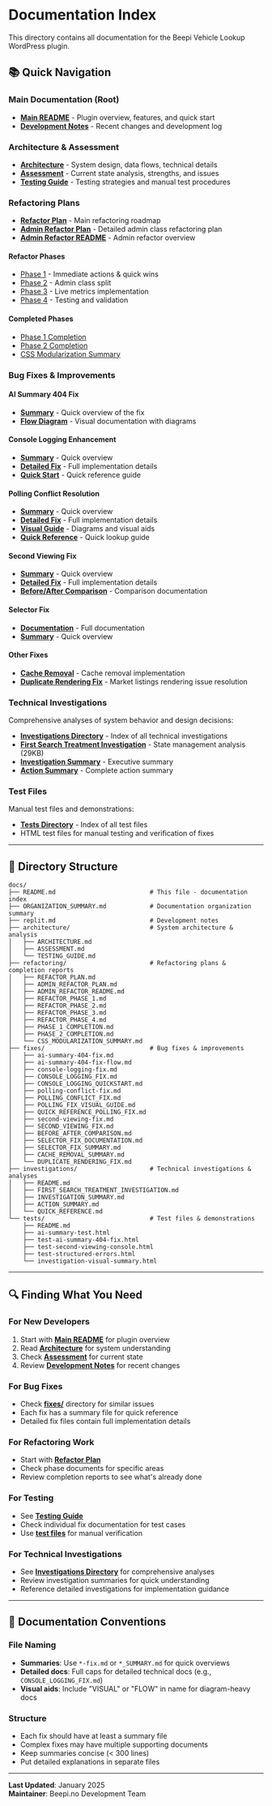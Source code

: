 # Documentation Index

This directory contains all documentation for the Beepi Vehicle Lookup WordPress plugin.

## 📚 Quick Navigation

### Main Documentation (Root)
- **[Main README](../README.md)** - Plugin overview, features, and quick start
- **[Development Notes](./replit.md)** - Recent changes and development log

### Architecture & Assessment
- **[Architecture](./architecture/ARCHITECTURE.md)** - System design, data flows, technical details
- **[Assessment](./architecture/ASSESSMENT.md)** - Current state analysis, strengths, and issues
- **[Testing Guide](./architecture/TESTING_GUIDE.md)** - Testing strategies and manual test procedures

### Refactoring Plans
- **[Refactor Plan](./refactoring/REFACTOR_PLAN.md)** - Main refactoring roadmap
- **[Admin Refactor Plan](./refactoring/ADMIN_REFACTOR_PLAN.md)** - Detailed admin class refactoring plan
- **[Admin Refactor README](./refactoring/ADMIN_REFACTOR_README.md)** - Admin refactor overview

#### Refactor Phases
- [Phase 1](./refactoring/REFACTOR_PHASE_1.md) - Immediate actions & quick wins
- [Phase 2](./refactoring/REFACTOR_PHASE_2.md) - Admin class split
- [Phase 3](./refactoring/REFACTOR_PHASE_3.md) - Live metrics implementation
- [Phase 4](./refactoring/REFACTOR_PHASE_4.md) - Testing and validation

#### Completed Phases
- [Phase 1 Completion](./refactoring/PHASE_1_COMPLETION.md)
- [Phase 2 Completion](./refactoring/PHASE_2_COMPLETION.md)
- [CSS Modularization Summary](./refactoring/CSS_MODULARIZATION_SUMMARY.md)

### Bug Fixes & Improvements

#### AI Summary 404 Fix
- **[Summary](./fixes/ai-summary-404-fix.md)** - Quick overview of the fix
- **[Flow Diagram](./fixes/ai-summary-404-fix-flow.md)** - Visual documentation with diagrams

#### Console Logging Enhancement
- **[Summary](./fixes/console-logging-fix.md)** - Quick overview
- **[Detailed Fix](./fixes/CONSOLE_LOGGING_FIX.md)** - Full implementation details
- **[Quick Start](./fixes/CONSOLE_LOGGING_QUICKSTART.md)** - Quick reference guide

#### Polling Conflict Resolution
- **[Summary](./fixes/polling-conflict-fix.md)** - Quick overview
- **[Detailed Fix](./fixes/POLLING_CONFLICT_FIX.md)** - Full implementation details
- **[Visual Guide](./fixes/POLLING_FIX_VISUAL_GUIDE.md)** - Diagrams and visual aids
- **[Quick Reference](./fixes/QUICK_REFERENCE_POLLING_FIX.md)** - Quick lookup guide

#### Second Viewing Fix
- **[Summary](./fixes/second-viewing-fix.md)** - Quick overview
- **[Detailed Fix](./fixes/SECOND_VIEWING_FIX.md)** - Full implementation details
- **[Before/After Comparison](./fixes/BEFORE_AFTER_COMPARISON.md)** - Comparison documentation

#### Selector Fix
- **[Documentation](./fixes/SELECTOR_FIX_DOCUMENTATION.md)** - Full documentation
- **[Summary](./fixes/SELECTOR_FIX_SUMMARY.md)** - Quick overview

#### Other Fixes
- **[Cache Removal](./fixes/CACHE_REMOVAL_SUMMARY.md)** - Cache removal implementation
- **[Duplicate Rendering Fix](./fixes/DUPLICATE_RENDERING_FIX.md)** - Market listings rendering issue resolution

### Technical Investigations

Comprehensive analyses of system behavior and design decisions:

- **[Investigations Directory](./investigations/README.md)** - Index of all technical investigations
- **[First Search Treatment Investigation](./investigations/FIRST_SEARCH_TREATMENT_INVESTIGATION.md)** - State management analysis (29KB)
- **[Investigation Summary](./investigations/INVESTIGATION_SUMMARY.md)** - Executive summary
- **[Action Summary](./investigations/ACTION_SUMMARY.md)** - Complete action summary

### Test Files

Manual test files and demonstrations:

- **[Tests Directory](./tests/README.md)** - Index of all test files
- HTML test files for manual testing and verification of fixes

---

## 📂 Directory Structure

```
docs/
├── README.md                          # This file - documentation index
├── ORGANIZATION_SUMMARY.md            # Documentation organization summary
├── replit.md                          # Development notes
├── architecture/                      # System architecture & analysis
│   ├── ARCHITECTURE.md
│   ├── ASSESSMENT.md
│   └── TESTING_GUIDE.md
├── refactoring/                       # Refactoring plans & completion reports
│   ├── REFACTOR_PLAN.md
│   ├── ADMIN_REFACTOR_PLAN.md
│   ├── ADMIN_REFACTOR_README.md
│   ├── REFACTOR_PHASE_1.md
│   ├── REFACTOR_PHASE_2.md
│   ├── REFACTOR_PHASE_3.md
│   ├── REFACTOR_PHASE_4.md
│   ├── PHASE_1_COMPLETION.md
│   ├── PHASE_2_COMPLETION.md
│   └── CSS_MODULARIZATION_SUMMARY.md
├── fixes/                             # Bug fixes & improvements
│   ├── ai-summary-404-fix.md
│   ├── ai-summary-404-fix-flow.md
│   ├── console-logging-fix.md
│   ├── CONSOLE_LOGGING_FIX.md
│   ├── CONSOLE_LOGGING_QUICKSTART.md
│   ├── polling-conflict-fix.md
│   ├── POLLING_CONFLICT_FIX.md
│   ├── POLLING_FIX_VISUAL_GUIDE.md
│   ├── QUICK_REFERENCE_POLLING_FIX.md
│   ├── second-viewing-fix.md
│   ├── SECOND_VIEWING_FIX.md
│   ├── BEFORE_AFTER_COMPARISON.md
│   ├── SELECTOR_FIX_DOCUMENTATION.md
│   ├── SELECTOR_FIX_SUMMARY.md
│   ├── CACHE_REMOVAL_SUMMARY.md
│   └── DUPLICATE_RENDERING_FIX.md
├── investigations/                    # Technical investigations & analyses
│   ├── README.md
│   ├── FIRST_SEARCH_TREATMENT_INVESTIGATION.md
│   ├── INVESTIGATION_SUMMARY.md
│   ├── ACTION_SUMMARY.md
│   └── QUICK_REFERENCE.md
└── tests/                             # Test files & demonstrations
    ├── README.md
    ├── ai-summary-test.html
    ├── test-ai-summary-404-fix.html
    ├── test-second-viewing-console.html
    ├── test-structured-errors.html
    └── investigation-visual-summary.html
```

---

## 🔍 Finding What You Need

### For New Developers
1. Start with **[Main README](../README.md)** for plugin overview
2. Read **[Architecture](./architecture/ARCHITECTURE.md)** for system understanding
3. Check **[Assessment](./architecture/ASSESSMENT.md)** for current state
4. Review **[Development Notes](./replit.md)** for recent changes

### For Bug Fixes
- Check **[fixes/](./fixes/)** directory for similar issues
- Each fix has a summary file for quick reference
- Detailed fix files contain full implementation details

### For Refactoring Work
- Start with **[Refactor Plan](./refactoring/REFACTOR_PLAN.md)**
- Check phase documents for specific areas
- Review completion reports to see what's already done

### For Testing
- See **[Testing Guide](./architecture/TESTING_GUIDE.md)**
- Check individual fix documentation for test cases
- Use **[test files](./tests/)** for manual verification

### For Technical Investigations
- See **[Investigations Directory](./investigations/)** for comprehensive analyses
- Review investigation summaries for quick understanding
- Reference detailed investigations for implementation guidance

---

## 📝 Documentation Conventions

### File Naming
- **Summaries**: Use `*-fix.md` or `*_SUMMARY.md` for quick overviews
- **Detailed docs**: Full caps for detailed technical docs (e.g., `CONSOLE_LOGGING_FIX.md`)
- **Visual aids**: Include "VISUAL" or "FLOW" in name for diagram-heavy docs

### Structure
- Each fix should have at least a summary file
- Complex fixes may have multiple supporting documents
- Keep summaries concise (< 300 lines)
- Put detailed explanations in separate files

---

**Last Updated**: January 2025  
**Maintainer**: Beepi.no Development Team
